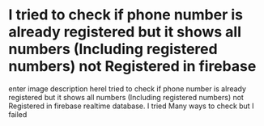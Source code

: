 
# I tried to check if phone number is already registered but it shows all numbers (Including registered numbers) not Registered in firebase

enter image description hereI tried to check if phone number is already registered but it shows all numbers (Including registered numbers) not Registered in firebase realtime database.
I tried Many ways to check but I failed

        